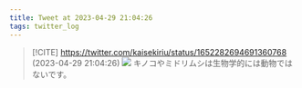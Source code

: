 ```yaml
---
title: Tweet at 2023-04-29 21:04:26
tags: twitter_log
---
```


> [!CITE] https://twitter.com/kaisekiriu/status/1652282694691360768 (2023-04-29 21:04:26)
> ![](https://twitter.com/kaisekiriu/status/1652282694691360768)
> キノコやミドリムシは生物学的には動物ではないです。
